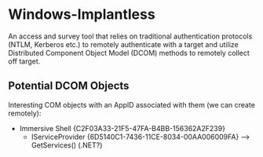 # Windows-Implantless
An access and survey tool that relies on traditional authentication protocols (NTLM, Kerberos etc.) to remotely authenticate with a target and utilize Distributed Component Object Model (DCOM) methods to remotely collect off target. 

## Potential DCOM Objects
Interesting COM objects with an AppID associated with them (we can create remotely):
- Immersive Shell {C2F03A33-21F5-47FA-B4BB-156362A2F239}
  - IServiceProvider {6D5140C1-7436-11CE-8034-00AA006009FA} --> GetServices() (.NET?)
